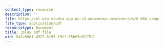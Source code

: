 ```yaml
---
content_type: resource
description: ''
file: https://ol-ocw-studio-app-qa.s3.amazonaws.com/courses/6-004-computation-structures-spring-2017/843a56df49226f93f9ff65b93e87f7b2_yRvgtY49eXE.pdf
file_type: application/pdf
resourcetype: Document
title: 3play pdf file
uid: 843a56df-4922-6f93-f9ff-65b93e87f7b2
---
```

